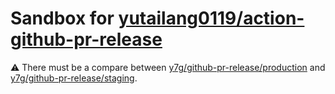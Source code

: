 # Sandbox for [yutailang0119/action-github-pr-release](https://github.com/yutailang0119/action-github-pr-release)

⚠️ There must be a compare between [y7g/github-pr-release/production](https://github.com/yutailang0119/sandbox-github-actions/tree/y7g/github-pr-release/production) and [y7g/github-pr-release/staging](https://github.com/yutailang0119/sandbox-github-actions/tree/y7g/github-pr-release/staging).
